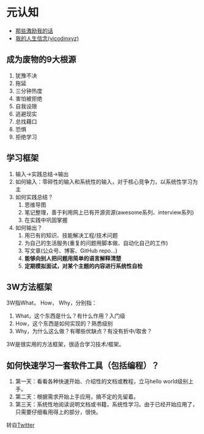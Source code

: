 # 元认知
* [那些激励我的话](meta/motivation.md)
* [我的人生信念(vicodinxyz)](meta/vicodinxyz-my-life-beliefs.md)

## 成为废物的9大根源
1. 犹豫不决
2. 拖延
3. 三分钟热度
4. 害怕被拒绝
5. 自我设限
6. 逃避现实
7. 总找藉口
8. 恐惧
9. 拒绝学习

## 学习框架
1. 输入->实践总结->输出
2. 如何输入：零碎性的输入和系统性的输入，对于核心竞争力，以系统性学习为主
3. 如何实践总结？
   1. 思维导图
   2. 笔记整理，善于利用网上已有开源资源(awesome系列、interview系列)
   3. 在实践中巩固掌握
4. 如何输出？
   1. 用已有的知识、技能解决工程/技术问题
   2. 为自己的生活服务(重复的问题用脚本做、自动化自己的工作)
   3. 写文章(公众号、博客、GitHub repo...)
   4. **能够向别人把问题用简单的语言解释清楚**
   5. **定期模拟面试，对某个主题的内容进行系统性自检**

## 3W方法框架
3W指What， How， Why，分别指：
1. What，这个东西是什么？有什么作用？入门级
2. How，这个东西是如何实现的？熟悉级别
3. Why，为什么这么做？有哪些优缺点？有没有折中/取舍？

3W是很实用的方法框架，很适合学习技术/框架。

## 如何快速学习一套软件工具（包括编程）？
1. 第一天：看看各种快速开始、介绍性的文档或教程，立马hello world级别上手。
2. 第二天：根据需求开始上手应用，搞不定的先留着。
3. 第三天：系统性地阅读说明文档或书籍，系统性学习。由于已经开始应用了，只需要仔细看用得上的部分，很快。

转自[Twitter](https://twitter.com/riverscn/status/1260845044380004354)